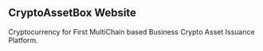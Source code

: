 ## CryptoAssetBox Website

Cryptocurrency for First MultiChain based Business Crypto Asset Issuance Platform.
